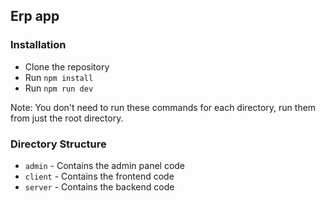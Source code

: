 ## Erp app

### Installation

- Clone the repository
- Run `npm install`
- Run `npm run dev`

Note: You don't need to run these commands for each directory, run them from just the root directory.

### Directory Structure

- `admin` - Contains the admin panel code
- `client` - Contains the frontend code
- `server` - Contains the backend code
